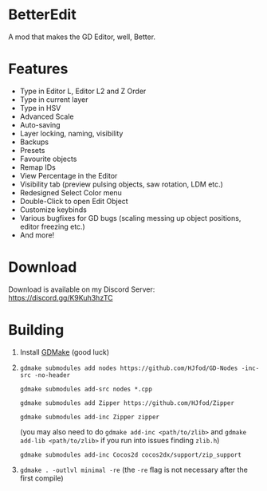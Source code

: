 # BetterEdit

A mod that makes the GD Editor, well, Better.

# Features

 * Type in Editor L, Editor L2 and Z Order 
 * Type in current layer
 * Type in HSV
 * Advanced Scale
 * Auto-saving 
 * Layer locking, naming, visibility
 * Backups
 * Presets
 * Favourite objects
 * Remap IDs
 * View Percentage in the Editor
 * Visibility tab (preview pulsing objects, saw rotation, LDM etc.)
 * Redesigned Select Color menu
 * Double-Click to open Edit Object
 * Customize keybinds
 * Various bugfixes for GD bugs (scaling messing up object positions, editor freezing etc.)
 * And more!

# Download

Download is available on my Discord Server: https://discord.gg/K9Kuh3hzTC

# Building

1. Install [GDMake](https://github.com/HJfod/GDMake) (good luck)

2. `gdmake submodules add nodes https://github.com/HJfod/GD-Nodes -inc-src -no-header`
   
   `gdmake submodules add-src nodes *.cpp`

   `gdmake submodules add Zipper https://github.com/HJfod/Zipper`

   `gdmake submodules add-inc Zipper zipper`

   (you may also need to do `gdmake add-inc <path/to/zlib>` and `gdmake add-lib <path/to/zlib>` if you run into issues finding `zlib.h`)

   `gdmake submodules add-inc Cocos2d cocos2dx/support/zip_support`

3. `gdmake . -outlvl minimal -re` (the `-re` flag is not necessary after the first compile)
